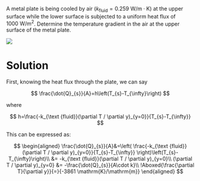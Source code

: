 A metal plate is being cooled by air $\left(k_{\text {fluid}}=0.259 \mathrm{~W} / \mathrm{m} \cdot \mathrm{K}\right)$ at the upper surface while the lower surface is subjected to a uniform heat flux of $1000 \mathrm{~W} / \mathrm{m}^{2}$. Determine the temperature gradient in the air at the upper surface of the metal plate.

![](!imgdir/a1f014cb96620d0978c652713b64bbb23d4fa00f.png)

# Solution

First, knowing the heat flux through the plate, we can say

$$
\frac{\dot{Q}_{s}}{A}=h\left(T_{s}-T_{\infty}\right)
$$

where

$$
h=\frac{-k_{\text {fluid}}(\partial T / \partial y)_{y=0}}{T_{s}-T_{\infty}}
$$

This can be expressed as:

$$
\begin{aligned}
    \frac{\dot{Q}_{s}}{A}&=\left( \frac{-k_{\text {fluid}}(\partial T / \partial y)_{y=0}}{T_{s}-T_{\infty}} \right)\left(T_{s}-T_{\infty}\right)\\
    &= -k_{\text {fluid}}(\partial T / \partial y)_{y=0}\\
    (\partial T / \partial y)_{y=0} &= -\frac{\dot{Q}_{s}}{A\cdot k}\\
    !Aboxed{\frac{\partial T}{\partial y}}{=}{-3861 \mathrm{K}/\mathrm{m}}
\end{aligned}
$$